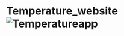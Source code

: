 # Temperature_website![Temperatureapp](https://user-images.githubusercontent.com/102974438/200118559-50159a9e-8798-43ad-ad75-4c3f4dbcaa7b.jpg)
